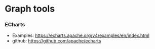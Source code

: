 # Graph tools

### ECharts
* Examples: https://echarts.apache.org/v4/examples/en/index.html
* github: https://github.com/apache/echarts
